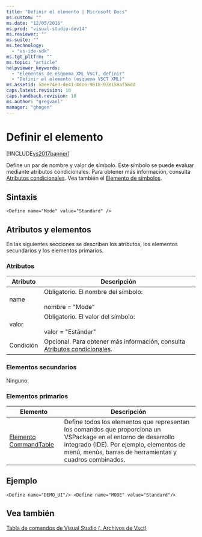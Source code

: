 ```yaml
---
title: "Definir el elemento | Microsoft Docs"
ms.custom: ""
ms.date: "12/05/2016"
ms.prod: "visual-studio-dev14"
ms.reviewer: ""
ms.suite: ""
ms.technology: 
  - "vs-ide-sdk"
ms.tgt_pltfrm: ""
ms.topic: "article"
helpviewer_keywords: 
  - "Elementos de esquema XML VSCT, definir"
  - "Definir el elemento (esquema VSCT XML)"
ms.assetid: 5aee74e3-de41-4dc6-9618-93e158af56dd
caps.latest.revision: 10
caps.handback.revision: 10
ms.author: "gregvanl"
manager: "ghogen"
---
```

# Definir el elemento
[!INCLUDE[vs2017banner](../code-quality/includes/vs2017banner.md)]

Define un par de nombre y valor de símbolo. Este símbolo se puede evaluar mediante atributos condicionales. Para obtener más información, consulta [Atributos condicionales](../extensibility/vsct-xml-schema-conditional-attributes.md). Vea también el [Elemento de símbolos](../extensibility/symbols-element.md).  
  
## Sintaxis  
  
```  
<Define name="Mode" value="Standard" />  
```  
  
## Atributos y elementos  
 En las siguientes secciones se describen los atributos, los elementos secundarios y los elementos primarios.  
  
### Atributos  
  
|Atributo|Descripción|  
|--------------|-----------------|  
|name|Obligatorio. El nombre del símbolo:<br /><br /> nombre \= "Mode"|  
|valor|Obligatorio. El valor del símbolo:<br /><br /> valor \= "Estándar"|  
|Condición|Opcional. Para obtener más información, consulta [Atributos condicionales](../extensibility/vsct-xml-schema-conditional-attributes.md).|  
  
### Elementos secundarios  
 Ninguno.  
  
### Elementos primarios  
  
|Elemento|Descripción|  
|--------------|-----------------|  
|[Elemento CommandTable](../extensibility/commandtable-element.md)|Define todos los elementos que representan los comandos que proporciona un VSPackage en el entorno de desarrollo integrado \(IDE\). Por ejemplo, elementos de menú, menús, barras de herramientas y cuadros combinados.|  
  
## Ejemplo  
  
```  
<Define name="DEMO_UI"/> <Define name="MODE" value="Standard"/>  
```  
  
## Vea también  
 [Tabla de comandos de Visual Studio \(. Archivos de Vsct\)](../extensibility/internals/visual-studio-command-table-dot-vsct-files.md)